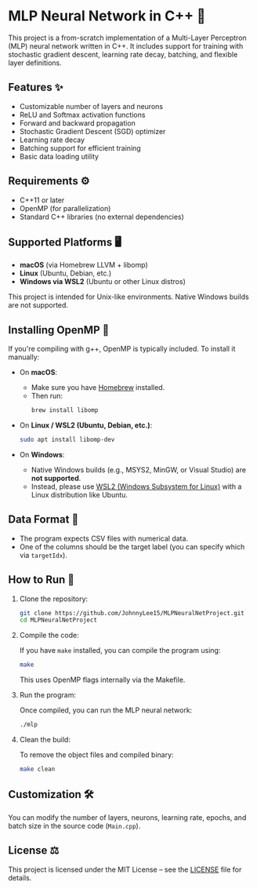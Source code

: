# MLP Neural Network in C++ 🤖

This project is a from-scratch implementation of a Multi-Layer Perceptron (MLP) neural network written in C++. It includes support for training with stochastic gradient descent, learning rate decay, batching, and flexible layer definitions.

## Features ✨

- Customizable number of layers and neurons
- ReLU and Softmax activation functions
- Forward and backward propagation
- Stochastic Gradient Descent (SGD) optimizer
- Learning rate decay
- Batching support for efficient training
- Basic data loading utility

## Requirements ⚙️

- C++11 or later
- OpenMP (for parallelization)
- Standard C++ libraries (no external dependencies)

## Supported Platforms 🖥️

- **macOS** (via Homebrew LLVM + libomp)
- **Linux** (Ubuntu, Debian, etc.)
- **Windows via WSL2** (Ubuntu or other Linux distros)

This project is intended for Unix-like environments. Native Windows builds are not supported.

## Installing OpenMP 🧩

If you're compiling with g++, OpenMP is typically included. To install it manually:

- On **macOS**:
  - Make sure you have [Homebrew](https://brew.sh/) installed.
  - Then run:
    ```bash
    brew install libomp
    ```

- On **Linux / WSL2 (Ubuntu, Debian, etc.)**:
   ```bash
   sudo apt install libomp-dev
   ```

- On **Windows**:
  - Native Windows builds (e.g., MSYS2, MinGW, or Visual Studio) are **not supported**.
  - Instead, please use [WSL2 (Windows Subsystem for Linux)](https://learn.microsoft.com/en-us/windows/wsl/) with a Linux distribution like Ubuntu.

## Data Format 📂

- The program expects CSV files with numerical data.
- One of the columns should be the target label (you can specify which via `targetIdx`).

## How to Run 🚀

1. Clone the repository:

   ```bash
   git clone https://github.com/JohnnyLee15/MLPNeuralNetProject.git
   cd MLPNeuralNetProject
   ```

2. Compile the code:

   If you have `make` installed, you can compile the program using:

   ```bash
   make
   ```

   This uses OpenMP flags internally via the Makefile.

3. Run the program:

   Once compiled, you can run the MLP neural network:

   ```bash
   ./mlp
   ```

4. Clean the build:

   To remove the object files and compiled binary:

   ```bash
   make clean
   ```

## Customization 🛠️

   You can modify the number of layers, neurons, learning rate, epochs, and batch size in the source code (`Main.cpp`).

## License ⚖️ 
This project is licensed under the MIT License – see the [LICENSE](https://opensource.org/licenses/MIT) file for details.